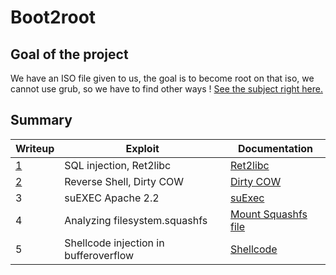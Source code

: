 # Boot2root
##  Goal of the project
We have an ISO file given to us, the goal is to become root on that iso, we cannot use grub, so we have to find other ways ! [See the subject right here.](https://github.com/Raiklan/Boot2root/blob/main/en.subject-9.pdf)
 
## Summary
|Writeup|Exploit| Documentation|
|--|--|--|
| [1](https://github.com/Raiklan/Boot2root/blob/main/writeup1.md) |SQL injection, Ret2libc| [Ret2libc](https://www.ired.team/offensive-security/code-injection-process-injection/binary-exploitation/return-to-libc-ret2libc)|
| [2](https://github.com/Raiklan/Boot2root/blob/main/writeup2.md) | Reverse Shell, Dirty COW | [Dirty COW](https://dirtycow.ninja) |
|3 | suEXEC Apache 2.2 | [suExec](https://www.exploit-db.com/exploits/27397) |
|4 | Analyzing filesystem.squashfs | [Mount Squashfs file](https://askubuntu.com/questions/437880/extract-a-squashfs-to-an-existing-directory) |
|5| Shellcode injection in bufferoverflow | [Shellcode](https://shell-storm.org/shellcode/files/shellcode-885.html)
